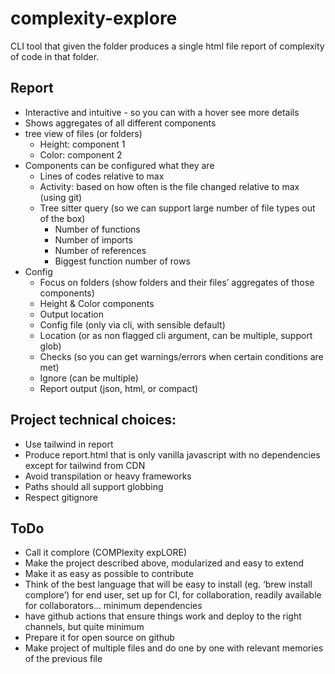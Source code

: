 # complexity-explore

CLI tool that given the folder produces a single html file report of complexity of code in that folder.

## Report

- Interactive and intuitive - so you can with a hover see more details
- Shows aggregates of all different components
- tree view of files (or folders)
    - Height: component 1
    - Color: component 2
- Components can be configured what they are
    - Lines of codes relative to max
    - Activity: based on how often is the file changed relative to max (using git)
    - Tree sitter query (so we can support large number of file types out of the box)
        - Number of functions
        - Number of imports
        - Number of references
        - Biggest function number of rows
- Config
    - Focus on folders (show folders and their files’ aggregates of those components)
    - Height & Color components
    - Output location
    - Config file (only via cli, with sensible default)
    - Location (or as non flagged cli argument, can be multiple, support glob)
    - Checks (so you can get warnings/errors when certain conditions are met)
    - Ignore (can be multiple)
    - Report output (json, html, or compact)

## Project technical choices:

- Use tailwind in report
- Produce report.html that is only vanilla javascript with no dependencies except for tailwind from CDN
- Avoid transpilation or heavy frameworks
- Paths should all support globbing
- Respect gitignore

## ToDo

- Call it complore (COMPlexity expLORE)
- Make the project described above, modularized and easy to extend
- Make it as easy as possible to contribute
- Think of the best language that will be easy to install (eg. ‘brew install complore’) for end user, set up for CI, for collaboration, readily available for collaborators… minimum dependencies
- have github actions that ensure things work and deploy to the right channels, but quite minimum
- Prepare it for open source on github
- Make project of multiple files and do one by one with relevant memories of the previous file

